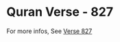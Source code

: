 # Quran Verse - 827 

For more infos, See [Verse 827](https://www.quranbookk.com/quran/search?q=827)